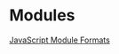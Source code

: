 # Modules

[JavaScript Module Formats](https://developer.mozilla.org/en-US/docs/Web/JavaScript/Guide/Modules)

